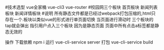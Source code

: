 #技术选型
    vue全家桶 vue-cli3 vue-router
#校园网三个板块
    首页板块
    新闻列表板块
    新闻详情板块
   #说明
   所有静态文件都是已经过webpack打包压缩的,html只存在一个.板块以类似vue的形式进行单页面切换 
   当页面进行滑动时 三个板块的tap就会弹出 指引用户点入三个板块
   因为是静态页面  页面中所有点击a标签都是静态无效的
   
 操作
   下载依赖 npm i
  运行   vue-cli-service server
  打包  vue-cli-service build
